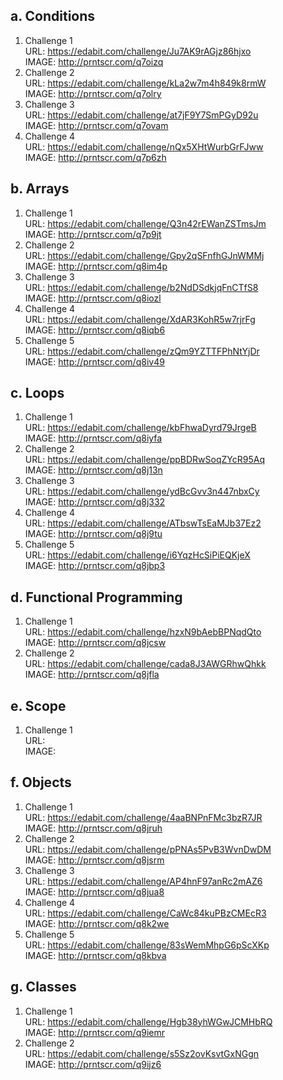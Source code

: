 
a. Conditions
-
  1. Challenge 1<br>
    URL: https://edabit.com/challenge/Ju7AK9rAGjz86hjxo <br>
    IMAGE: http://prntscr.com/q7oizq
  2. Challenge 2<br>
    URL: https://edabit.com/challenge/kLa2w7m4h849k8rmW <br>
    IMAGE: http://prntscr.com/q7olry
  3. Challenge 3<br>
    URL: https://edabit.com/challenge/at7jF9Y7SmPGyD92u <br>
    IMAGE: http://prntscr.com/q7ovam
  4. Challenge 4<br>
    URL: https://edabit.com/challenge/nQx5XHtWurbGrFJww <br>
    IMAGE: http://prntscr.com/q7p6zh
    <br>
    
b. Arrays
-
  1. Challenge 1<br>
    URL: https://edabit.com/challenge/Q3n42rEWanZSTmsJm <br>
    IMAGE: http://prntscr.com/q7p9jt
  2. Challenge 2<br>
    URL: https://edabit.com/challenge/Gpy2qSFnfhGJnWMMj <br>
    IMAGE: http://prntscr.com/q8im4p
  3. Challenge 3<br>
    URL: https://edabit.com/challenge/b2NdDSdkjqFnCTfS8 <br>
    IMAGE: http://prntscr.com/q8iozl
  4. Challenge 4<br>
    URL: https://edabit.com/challenge/XdAR3KohR5w7rjrFg <br>
    IMAGE: http://prntscr.com/q8iqb6
  5. Challenge 5<br>
    URL: https://edabit.com/challenge/zQm9YZTTFPhNtYjDr <br>
    IMAGE: http://prntscr.com/q8iv49
    
c. Loops
-
  1. Challenge 1<br>
    URL: https://edabit.com/challenge/kbFhwaDyrd79JrgeB <br>
    IMAGE: http://prntscr.com/q8iyfa
  2. Challenge 2<br>
    URL: https://edabit.com/challenge/ppBDRwSoqZYcR95Aq <br>
    IMAGE: http://prntscr.com/q8j13n
  3. Challenge 3<br>
    URL: https://edabit.com/challenge/ydBcGvv3n447nbxCy <br>
    IMAGE: http://prntscr.com/q8j332
  4. Challenge 4<br>
    URL: https://edabit.com/challenge/ATbswTsEaMJb37Ez2 <br>
    IMAGE: http://prntscr.com/q8j9tu
  5. Challenge 5<br>
    URL: https://edabit.com/challenge/i6YqzHcSiPiEQKjeX <br>
    IMAGE: http://prntscr.com/q8jbp3

d. Functional Programming
-
  1. Challenge 1<br>
    URL: https://edabit.com/challenge/hzxN9bAebBPNqdQto <br>
    IMAGE: http://prntscr.com/q8jcsw
  2. Challenge 2<br>
    URL: https://edabit.com/challenge/cada8J3AWGRhwQhkk <br>
    IMAGE: http://prntscr.com/q8jfla
    
e. Scope
-
  1. Challenge 1<br>
    URL:  <br>
    IMAGE: 
    
f. Objects
-
  1. Challenge 1<br>
    URL: https://edabit.com/challenge/4aaBNPnFMc3bzR7JR <br>
    IMAGE: http://prntscr.com/q8jruh
  2. Challenge 2<br>
    URL: https://edabit.com/challenge/pPNAs5PvB3WvnDwDM <br>
    IMAGE: http://prntscr.com/q8jsrm
  3. Challenge 3<br>
    URL: https://edabit.com/challenge/AP4hnF97anRc2mAZ6 <br>
    IMAGE: http://prntscr.com/q8jua8
  4. Challenge 4<br>
    URL: https://edabit.com/challenge/CaWc84kuPBzCMEcR3 <br>
    IMAGE: http://prntscr.com/q8k2we
  5. Challenge 5<br>
    URL: https://edabit.com/challenge/83sWemMhpG6pScXKp <br>
    IMAGE: http://prntscr.com/q8kbva

g. Classes
-
  1. Challenge 1<br>
    URL: https://edabit.com/challenge/Hgb38yhWGwJCMHbRQ <br>
    IMAGE: http://prntscr.com/q9iemr
  2. Challenge 2<br>
    URL: https://edabit.com/challenge/s5Sz2ovKsvtGxNGgn <br>
    IMAGE: http://prntscr.com/q9ijz6